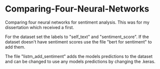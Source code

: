# Comparing-Four-Neural-Networks
Comparing four neural networks for sentiment analysis. This was for my dissertation which received a first.

For the dataset set the labels to "self_text" and "sentiment_score".
If the dataset doesn't have sentiment scores use the file "bert for sentiment" to add them.

The file "listm_add_sentiment" adds the models predictions to the dataset and can be changed to use any models predictions by changing the .keras.

